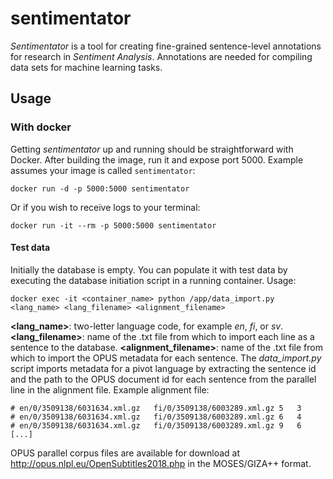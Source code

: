 
# sentimentator

*Sentimentator* is a tool for creating fine-grained sentence-level annotations
for research in *Sentiment Analysis*. Annotations are needed for compiling data
sets for machine learning tasks.

## Usage

### With docker

Getting *sentimentator* up and running should be straightforward with Docker.
After building the image, run it and expose port 5000. Example assumes your
image is called `sentimentator`:

    docker run -d -p 5000:5000 sentimentator

Or if you wish to receive logs to your terminal:

    docker run -it --rm -p 5000:5000 sentimentator

#### Test data

Initially the database is empty. You can populate it with test data by
executing the database initiation script in a running container.
Usage:

    docker exec -it <container_name> python /app/data_import.py <lang_name> <lang_filename> <alignment_filename>

**<lang_name>**: two-letter language code, for example *en*, *fi*, or *sv*.
**<lang_filename>**: name of the .txt file from which to import each line as a sentence to the database.
**<alignment_filename>**: name of the .txt file from which to import the OPUS metadata for each sentence. The *data_import.py* script imports metadata for a pivot language by extracting the sentence id and the path to the OPUS document id for each sentence from the parallel line in the alignment file.
Example alignment file:

    # en/0/3509138/6031634.xml.gz	fi/0/3509138/6003289.xml.gz	5	3
    # en/0/3509138/6031634.xml.gz	fi/0/3509138/6003289.xml.gz	6	4
    # en/0/3509138/6031634.xml.gz	fi/0/3509138/6003289.xml.gz	9	6
    [...]

OPUS parallel corpus files are available for download at http://opus.nlpl.eu/OpenSubtitles2018.php in the MOSES/GIZA++ format.
